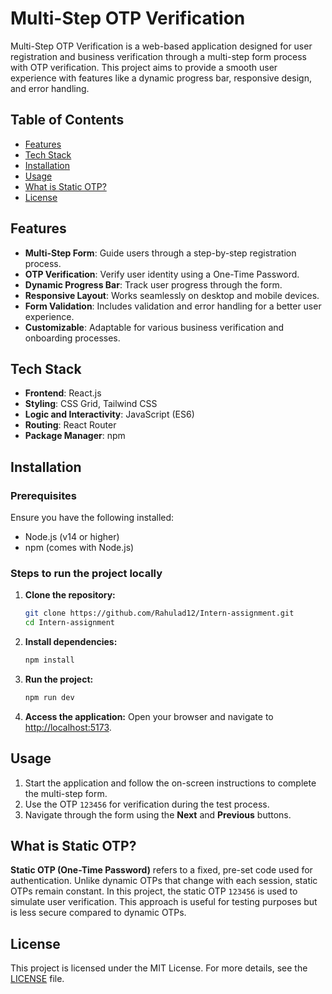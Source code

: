 # Multi-Step OTP Verification

Multi-Step OTP Verification is a web-based application designed for user registration and business verification through a multi-step form process with OTP verification. This project aims to provide a smooth user experience with features like a dynamic progress bar, responsive design, and error handling.

## Table of Contents
- [Features](#features)
- [Tech Stack](#tech-stack)
- [Installation](#installation)
- [Usage](#usage)
- [What is Static OTP?](#what-is-static-otp)
- [License](#license)

## Features
- **Multi-Step Form**: Guide users through a step-by-step registration process.
- **OTP Verification**: Verify user identity using a One-Time Password.
- **Dynamic Progress Bar**: Track user progress through the form.
- **Responsive Layout**: Works seamlessly on desktop and mobile devices.
- **Form Validation**: Includes validation and error handling for a better user experience.
- **Customizable**: Adaptable for various business verification and onboarding processes.

## Tech Stack
- **Frontend**: React.js
- **Styling**: CSS Grid, Tailwind CSS
- **Logic and Interactivity**: JavaScript (ES6)
- **Routing**: React Router
- **Package Manager**: npm

## Installation

### Prerequisites
Ensure you have the following installed:
- Node.js (v14 or higher)
- npm (comes with Node.js)

### Steps to run the project locally

1. **Clone the repository:**
   ```bash
   git clone https://github.com/Rahulad12/Intern-assignment.git
   cd Intern-assignment
   ```
2. **Install dependencies:**
   ```bash
   npm install
   ```
3. **Run the project:**
   ```bash
   npm run dev
   ```
4. **Access the application:**
   Open your browser and navigate to [http://localhost:5173](http://localhost:5173).

## Usage

1. Start the application and follow the on-screen instructions to complete the multi-step form.
2. Use the OTP `123456` for verification during the test process.
3. Navigate through the form using the **Next** and **Previous** buttons.

## What is Static OTP?

**Static OTP (One-Time Password)** refers to a fixed, pre-set code used for authentication. Unlike dynamic OTPs that change with each session, static OTPs remain constant. In this project, the static OTP `123456` is used to simulate user verification. This approach is useful for testing purposes but is less secure compared to dynamic OTPs.

## License

This project is licensed under the MIT License. For more details, see the [LICENSE](LICENSE) file.

